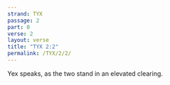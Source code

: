 ```yaml
---
strand: TYX
passage: 2
part: 0
verse: 2
layout: verse
title: "TYX 2:2"
permalink: /TYX/2/2/
---
```

Yex speaks, as the two stand in an elevated clearing.

